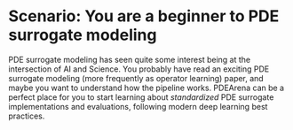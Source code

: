 # Scenario: You are a beginner to PDE surrogate modeling

PDE surrogate modeling has seen quite some interest being at the intersection of AI and Science.
You probably have read an exciting PDE surrogate modeling (more frequently as operator learning) paper, and maybe you want to understand how the pipeline works.
PDEArena can be a perfect place for you to start learning about _standardized_ PDE surrogate implementations and evaluations, following modern deep learning best practices.
